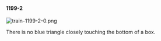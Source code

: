 #### 1199-2
![train-1199-2-0.png](https://github.com/lil-lab/nlvr/raw/master/nlvr/train/images/40/train-1199-2-0.png "train-1199-2-0.png")

There is no blue triangle closely touching the bottom of a box.